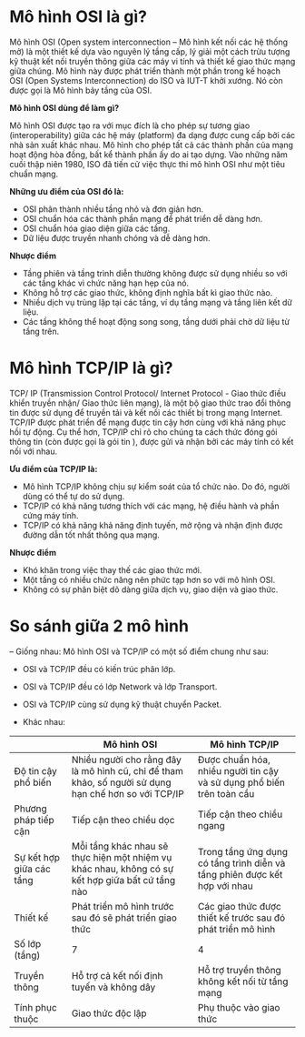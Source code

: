 # Mô hình OSI là gì?

Mô hình OSI (Open system interconnection – Mô hình kết nối các hệ thống mở) là một thiết kế dựa vào nguyên lý tầng cấp, lý giải một cách trừu tượng kỹ thuật kết nối truyền thông giữa các máy vi tính và thiết kế giao thức mạng giữa chúng. Mô hình này được phát triển thành một phần trong kế hoạch OSI (Open Systems Interconnection) do ISO và IUT-T khởi xướng. Nó còn được gọi là Mô hình bảy tầng của OSI.

**Mô hình OSI dùng để làm gì?**

Mô hình OSI được tạo ra với mục đích là cho phép sự tương giao (interoperability) giữa các hệ máy (platform) đa dạng được cung cấp bởi các nhà sản xuất khác nhau. Mô hình cho phép tất cả các thành phần của mạng hoạt động hòa đồng, bất kể thành phần ấy do ai tạo dựng. Vào những năm cuối thập niên 1980, ISO đã tiến cử việc thực thi mô hình OSI như một tiêu chuẩn mạng.

**Những ưu điểm của OSI đó là:**
- OSI phân thành nhiều tầng nhỏ và đơn giản hơn.
- OSI chuẩn hóa các thành phần mạng để phát triển dễ dàng hơn.
- OSI chuẩn hóa giao diện giữa các tầng.
- Dữ liệu được truyền nhanh chóng và dễ dàng hơn.

**Nhược điểm**
- Tầng phiên và tầng trình diễn thường không được sử dụng nhiều so với các tầng khác vì chức năng hạn hẹp của nó.
- Không hỗ trợ các giao thức, không định nghĩa bất kì giao thức nào.
- Nhiều dịch vụ trùng lặp tại các tầng, ví dụ tầng mạng và tầng liên kết dữ liệu.
- Các tầng không thể hoạt động song song, tầng dưới phải chờ dữ liệu từ tầng trên.

# Mô hình TCP/IP là gì?

TCP/ IP (Transmission Control Protocol/ Internet Protocol - Giao thức điều khiển truyền nhận/ Giao thức liên mạng), là một bộ giao thức trao đổi thông tin được sử dụng để truyền tải và kết nối các thiết bị trong mạng Internet. TCP/IP được phát triển để mạng được tin cậy hơn cùng với khả năng phục hồi tự động.
Cụ thể hơn, TCP/IP chỉ rõ cho chúng ta cách thức đóng gói thông tin (còn được gọi là gói tin ), được gửi và nhận bởi các máy tính có kết nối với nhau.

**Ưu điểm của TCP/IP là:**

- Mô hình TCP/IP không chịu sự kiểm soát của tổ chức nào. Do đó, người dùng có thể tự do sử dụng.
- TCP/IP có khả năng tương thích với các mạng, hệ điều hành và phần cứng máy tính.
- TCP/IP có khả năng khả năng định tuyến, mở rộng và nhận định được đường dẫn tốt nhất thông qua mạng.

**Nhược điểm**
- Khó khăn trong việc thay thế các giao thức mới.
- Một tầng có nhiều chức năng nên phức tạp hơn so với mô hình OSI.
- Không có sự phân biệt dõ dàng giữa dịch vụ, giao diện và giao thức.


# So sánh giữa 2 mô hình
– Giống nhau: Mô hình OSI và TCP/IP có một số điểm chung như sau:
  - OSI và TCP/IP đều có kiến trúc phân lớp.
  - OSI và TCP/IP đều có lớp Network và lớp Transport.
  - OSI và TCP/IP cùng sử dụng kỹ thuật chuyển Packet.

- Khác nhau: 

|  | Mô hình OSI | Mô hình TCP/IP| 
|--------------|-------|------|
| Độ tin cậy phổ biến | Nhiều người cho rằng đây là mô hình cũ, chỉ để tham khảo, số người sử dụng hạn chế hơn so với TCP/IP | Được chuẩn hóa, nhiều người tin cậy và sử dụng phổ biến trên toàn cầu |
| Phương pháp tiếp cận | Tiếp cận theo chiều dọc | Tiếp cận theo chiều ngang | 
|Sự kết hợp giữa các tầng|Mỗi tầng khác nhau sẽ thực hiện một nhiệm vụ khác nhau, không có sự kết hợp giữa bất cứ tầng nào|Trong tầng ứng dụng có tầng trình diễn và tầng phiên được kết hợp với nhau|
|Thiết kế |Phát triển mô hình trước sau đó sẽ phát triển giao thức|	Các giao thức được thiết kế trước sau đó phát triển mô hình|
|Số lớp (tầng)|7|4|
|Truyền thông|Hỗ trợ cả kết nối định tuyến và không dây|Hỗ trợ truyền thông không kết nối từ tầng mạng|
|Tính phục thuộc|Giao thức độc lập|Phụ thuộc vào giao thức|


